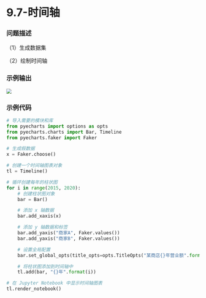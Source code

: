 # 9.7-时间轴

### 问题描述

（1）生成数据集

（2）绘制时间轴

### 示例输出

<img src="?raw=true" style="zoom:80%;" />

### 示例代码

```python
# 导入需要的模块和库
from pyecharts import options as opts
from pyecharts.charts import Bar, Timeline
from pyecharts.faker import Faker

# 生成假数据
x = Faker.choose()

# 创建一个时间轴图表对象
tl = Timeline()

# 循环创建每年的柱状图
for i in range(2015, 2020):
    # 创建柱状图对象
    bar = Bar()

    # 添加 x 轴数据
    bar.add_xaxis(x)

    # 添加 y 轴数据和标签
    bar.add_yaxis("商家A", Faker.values())
    bar.add_yaxis("商家B", Faker.values())

    # 设置全局配置
    bar.set_global_opts(title_opts=opts.TitleOpts("某商店{}年营业额".format(i)))

    # 将柱状图添加到时间轴中
    tl.add(bar, "{}年".format(i))

# 在 Jupyter Notebook 中显示时间轴图表
tl.render_notebook()
```
